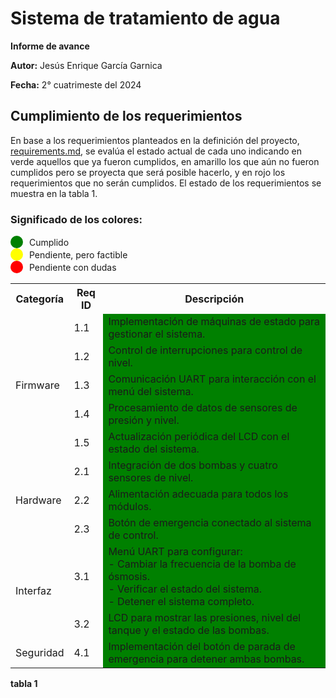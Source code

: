 # Sistema de tratamiento de agua

**Informe de avance**

**Autor:** Jesús Enrique García Garnica

**Fecha:** 2° cuatrimeste del 2024

## Cumplimiento de los requerimientos

En base a los requerimientos planteados en la definición del proyecto, [requirements.md](https://github.com/Jesenrique/ArmBookCurso2024/blob/Jesenrique-patch-6/README.md), se evalúa el estado actual de cada uno indicando en verde aquellos que ya fueron cumplidos, en amarillo los que aún no fueron cumplidos pero se proyecta que será posible hacerlo, y en rojo los requerimientos que no serán cumplidos. El estado de los requerimientos se muestra en la tabla 1.

<h3>Significado de los colores:</h3>
<div style="display: flex; align-items: center; gap: 10px;">
  <div style="width: 20px; height: 20px; background-color: green; border-radius: 50%;"></div>
  <span>Cumplido</span>
</div>
<div style="display: flex; align-items: center; gap: 10px;">
  <div style="width: 20px; height: 20px; background-color: yellow; border-radius: 50%;"></div>
  <span>Pendiente, pero factible</span>
</div>
<div style="display: flex; align-items: center; gap: 10px;">
  <div style="width: 20px; height: 20px; background-color: red; border-radius: 50%;"></div>
  <span>Pendiente con dudas</span>
</div>

<table>
  <tr>
    <th>Categoría</th>
    <th>Req ID</th>
    <th>Descripción</th>
  </tr>
  <tr>
    <td rowspan="5">Firmware</td>
    <td>1.1</td>
    <td style="background-color: green;">Implementación de máquinas de estado para gestionar el sistema.</td>
  </tr>
  <tr>
    <td>1.2</td>
    <td style="background-color: green;">Control de interrupciones para control de nivel.</td>
  </tr>
  <tr>
    <td>1.3</td>
    <td style="background-color: green;">Comunicación UART para interacción con el menú del sistema.</td>
  </tr>
  <tr>
    <td>1.4</td>
    <td style="background-color: green;">Procesamiento de datos de sensores de presión y nivel.</td>
  </tr>
  <tr>
    <td>1.5</td>
    <td style="background-color: green;">Actualización periódica del LCD con el estado del sistema.</td>
  </tr>
  <tr>
    <td rowspan="3">Hardware</td>
    <td>2.1</td>
    <td style="background-color: green;">Integración de dos bombas y cuatro sensores de nivel.</td>
  </tr>
  <tr>
    <td>2.2</td>
    <td style="background-color: green;">Alimentación adecuada para todos los módulos.</td>
  </tr>
  <tr>
    <td>2.3</td>
    <td style="background-color: green;">Botón de emergencia conectado al sistema de control.</td>
  </tr>
  <tr>
    <td rowspan="2">Interfaz</td>
    <td>3.1</td>
    <td style="background-color: green;">Menú UART para configurar:<br>- Cambiar la frecuencia de la bomba de ósmosis.<br>- Verificar el estado del sistema.<br>- Detener el sistema completo.</td>
  </tr>
  <tr>
    <td>3.2</td>
    <td style="background-color: green;">LCD para mostrar las presiones, nivel del tanque y el estado de las bombas.</td>
  </tr>
<tr>
    <td rowspan="1">Seguridad</td>
    <td>4.1</td>
    <td style="background-color: green;">Implementación del botón de parada de emergencia para detener ambas bombas.</td>
  </tr>
</table>

**tabla 1**
